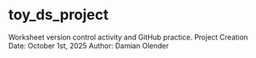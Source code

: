 # toy_ds_project
Worksheet version control activity and GitHub practice.
Project Creation Date: October 1st, 2025 
Author: Damian Olender
